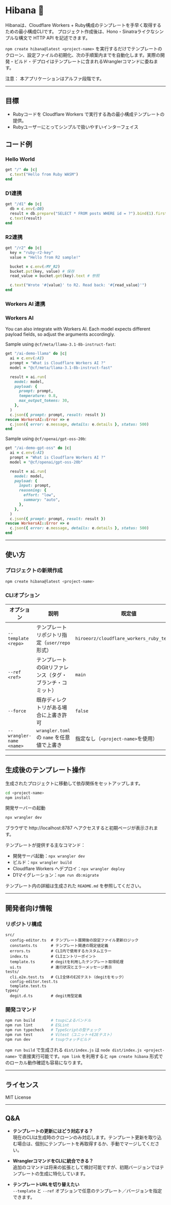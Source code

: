 # Hibana 🧨

Hibanaは、Cloudflare Workers + Ruby構成のテンプレートを手早く取得するための最小構成CLIです。
プロジェクト作成後は、Hono・Sinatraライクなシンプルな構文で HTTP API を記述できます。

`npm create hibana@latest <project-name>` を実行するだけでテンプレートのクローン、設定ファイルの初期化、次の手順案内までを自動化します。実際の開発・ビルド・デプロイはテンプレートに含まれるWranglerコマンドに委ねます。

注意： 本アプリケーションはアルファ段階です。

---

## 目標

- Rubyコードを Cloudflare Workers で実行する為の最小構成テンプレートの提供。
- Rubyユーザーにとってシンプルで扱いやすいインターフェイス

## コード例

### Hello World

```ruby
get "/" do |c|
  c.text("Hello from Ruby WASM")
end
```

### D1連携

```ruby
get "/d1" do |c|
  db = c.env(:DB)
  result = db.prepare("SELECT * FROM posts WHERE id = ?").bind(1).first
  c.text(result)
end
```

### R2連携

```ruby
get "/r2" do |c|
  key = "ruby-r2-key"
  value = "Hello from R2 sample!"

  bucket = c.env(:MY_R2)
  bucket.put(key, value) # 保存
  read_value = bucket.get(key).text # 参照

  c.text("Wrote '#{value}' to R2. Read back: '#{read_value}'")
end
```

### Workers AI 連携

### Workers AI

You can also integrate with Workers AI. Each model expects different payload fields, so adjust the arguments accordingly.

Sample using `@cf/meta/llama-3.1-8b-instruct-fast`:

```ruby
get "/ai-demo-llama" do |c|
  ai = c.env(:AI)
  prompt = "What is Cloudflare Workers AI ?"
  model = "@cf/meta/llama-3.1-8b-instruct-fast"

  result = ai.run(
    model: model,
    payload: {
      prompt: prompt,
      temperature: 0.8,
      max_output_tokens: 30,
    },
  )
  c.json({ prompt: prompt, result: result })
rescue WorkersAI::Error => e
  c.json({ error: e.message, details: e.details }, status: 500)
end
```

Sample using `@cf/openai/gpt-oss-20b`:

```ruby
get "/ai-demo-gpt-oss" do |c|
  ai = c.env(:AI)
  prompt = "What is Cloudflare Workers AI ?"
  model = "@cf/openai/gpt-oss-20b"

  result = ai.run(
    model: model,
    payload: {
      input: prompt,
      reasoning: {
        effort: "low",
        summary: "auto",
      },
    },
  )
  c.json({ prompt: prompt, result: result })
rescue WorkersAI::Error => e
  c.json({ error: e.message, details: e.details }, status: 500)
end
```

---

## 使い方

### プロジェクトの新規作成

```bash
npm create hibana@latest <project-name>
```

### CLIオプション

| オプション | 説明 | 既定値 |
| --- | --- | --- |
| `--template <repo>` | テンプレートリポジトリ指定（`user/repo`形式） | `hiroeorz/cloudflare_workers_ruby_template` |
| `--ref <ref>` | テンプレートのGitリファレンス（タグ・ブランチ・コミット） | `main` |
| `--force` | 既存ディレクトリがある場合に上書き許可 | `false` |
| `--wrangler-name <name>` | `wrangler.toml` の `name` を任意値で上書き | 指定なし（`<project-name>`を使用） |


---

## 生成後のテンプレート操作

生成されたプロジェクトに移動して依存関係をセットアップします。

```bash
cd <project-name>
npm install
```

開発サーバーの起動

```bash
npx wrangler dev
```

ブラウザで http://localhost:8787 へアクセスすると初期ページが表示されます。

テンプレートが提供する主なコマンド：

- 開発サーバ起動：`npx wrangler dev`
- ビルド：`npx wrangler build`
- Cloudflare Workers へデプロイ：`npx wrangler deploy`
- D1マイグレーション：`npm run db:migrate`

テンプレート内の詳細は生成された `README.md` を参照してください。

---

## 開発者向け情報

### リポジトリ構成

```
src/
  config-editor.ts  # テンプレート展開後の設定ファイル更新ロジック
  constants.ts      # テンプレート関連の既定値定義
  errors.ts         # CLI内で使用するカスタムエラー
  index.ts          # CLIエントリーポイント
  template.ts       # degitを利用したテンプレート取得処理
  ui.ts             # 進行状況とエラーメッセージ表示
tests/
  cli.e2e.test.ts   # CLI全体のE2Eテスト（degitをモック）
  config-editor.test.ts
  template.test.ts
types/
  degit.d.ts        # degit用型定義
```

### 開発コマンド

```bash
npm run build       # tsupによるバンドル
npm run lint        # ESLint
npm run typecheck   # TypeScriptの型チェック
npm run test        # Vitest（ユニット＋E2Eテスト）
npm run dev         # tsupウォッチビルド
```

`npm run build` で生成される `dist/index.js` は `node dist/index.js <project-name>` で直接実行可能です。`npm link` を利用すると `npm create hibana` 形式でのローカル動作確認も容易になります。

---

## ライセンス

MIT License

---

## Q&A

- **テンプレートの更新にはどう対応する？**  
  現在のCLIは生成時のクローンのみ対応します。テンプレート更新を取り込む場合は、個別にテンプレートを再取得するか、手動でマージしてください。

- **WranglerコマンドをCLIに統合できる？**  
  追加のコマンドは将来の拡張として検討可能ですが、初期バージョンではテンプレートの生成に特化しています。

- **テンプレートURLを切り替えたい**  
  `--template` と `--ref` オプションで任意のテンプレート／バージョンを指定できます。
